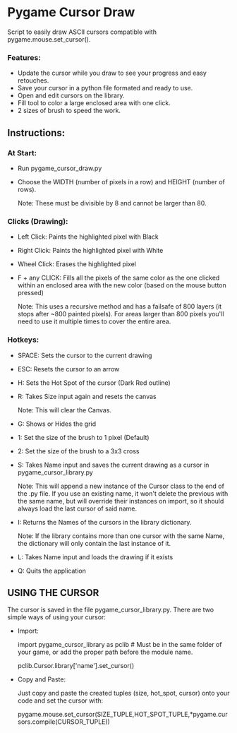 # Pygame Cursor Draw

Script to easily draw ASCII cursors compatible with pygame.mouse.set_cursor().

### Features:

- Update the cursor while you draw to see your progress and easy retouches.
- Save your cursor in a python file formated and ready to use.
- Open and edit cursors on the library.
- Fill tool to color a large enclosed area with one click.
- 2 sizes of brush to speed the work.

## Instructions:

### At Start:

- Run pygame_cursor_draw.py
- Choose the WIDTH (number of pixels in a row) and HEIGHT (number of rows).
    
    Note: These must be divisible by 8 and cannot be larger than 80.

### Clicks (Drawing):
- Left Click: Paints the highlighted pixel with Black
- Right Click: Paints the highlighted pixel with White
- Wheel Click: Erases the highlighted pixel
- F + any CLICK: Fills all the pixels of the same color as the one clicked within an enclosed area with the new color (based on the mouse button pressed)
    
    Note: This uses a recursive method and has a failsafe of 800 layers (it stops after ~800 painted pixels). For areas larger than 800 pixels you'll need to use it multiple times to cover the entire area.

### Hotkeys:
- SPACE: Sets the cursor to the current drawing
- ESC: Resets the cursor to an arrow
- H: Sets the Hot Spot of the cursor (Dark Red outline)
- R: Takes Size input again and resets the canvas
    
    Note: This will clear the Canvas.
- G: Shows or Hides the grid
- 1: Set the size of the brush to 1 pixel (Default)
- 2: Set the size of the brush to a 3x3 cross
- S: Takes Name input and saves the current drawing as a cursor in pygame_cursor_library.py
    
    Note: This will append a new instance of the Cursor class to the end of the .py file. If you use an existing name, it won't delete the previous with the same name, but will override their instances on import, so it should always load the last cursor of said name.
- I: Returns the Names of the cursors in the library dictionary.

    Note: If the library contains more than one cursor with the same Name, the dictionary will only contain the last instance of it.
- L: Takes Name input and loads the drawing if it exists
- Q: Quits the application

## USING THE CURSOR

The cursor is saved in the file pygame_cursor_library.py. There are two simple ways of using your cursor:

- Import:

    import pygame_cursor_library as pclib # Must be in the same folder of your game, or add the proper path before the module name.
    
    pclib.Cursor.library['name'].set_cursor()

- Copy and Paste: 

    Just copy and paste the created tuples (size, hot_spot, cursor) onto your code and set the cursor with:
    
    pygame.mouse.set_cursor(SIZE_TUPLE,HOT_SPOT_TUPLE,*pygame.cursors.compile(CURSOR_TUPLE))
